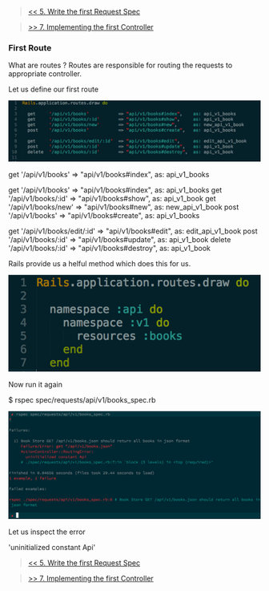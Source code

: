 > [<< 5. Write the first Request Spec](step-5-write-the-first-request-spec.md)

> [>> 7. Implementing the first Controller](step-7-first-controller.md)


### First Route

What are routes ? Routes are responsible for routing the requests to appropriate controller.

Let us define our first route

![1](images/code/routes_1.png)

get     '/api/v1/books'           => "api/v1/books#index",    as: api_v1_books

get     '/api/v1/books'           => "api/v1/books#index",    as: api_v1_books
  get     '/api/v1/books/:id'       => "api/v1/books#show",     as: api_v1_book
  get     '/api/v1/books/new'       => "api/v1/books#new",      as: new_api_v1_book
  post    '/api/v1/books'           => "api/v1/books#create",   as: api_v1_books

  get     '/api/v1/books/edit/:id'  => "api/v1/books#edit",     as: edit_api_v1_book
  post    '/api/v1/books/:id'       => "api/v1/books#update",   as: api_v1_book
  delete  '/api/v1/books/:id'       => "api/v1/books#destroy",  as: api_v1_book


Rails provide us a helful method which does this for us.

![1](images/code/routes_2.png)

Now run it again

$ rspec spec/requests/api/v1/books_spec.rb

![1](images/results/request_spec_result_2.png)

Let us inspect the error

'uninitialized constant Api'

> [<< 5. Write the first Request Spec](step-5-write-the-first-request-spec.md)

> [>> 7. Implementing the first Controller](step-7-first-controller.md)
